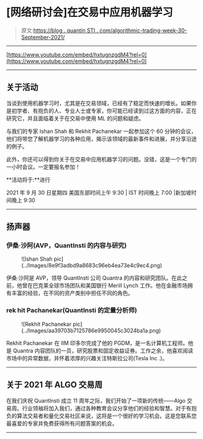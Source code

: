 # [网络研讨会]在交易中应用机器学习

> 原文:[https://blog . quantin STI . com/algorithmic-trading-week-30-September-2021/](https://blog.quantinsti.com/algorithmic-trading-week-30-september-2021/)

* * *

[https://www.youtube.com/embed/hxtugnzgdM4?rel=0](https://www.youtube.com/embed/hxtugnzgdM4?rel=0)

* * *

## 关于活动

当谈到使用机器学习时，尤其是在交易领域，已经有了稳定而快速的增长。如果你是初学者、有抱负的人、专业人士或专家，你可能已经读到过这方面的内容，正在研究它，并且面临着关于在交易中使用 ML 的问题和疑虑。

与我们的专家 Ishan Shah 和 Rekhit Pachanekar 一起参加这个 60 分钟的会议，他们将带您了解机器学习的各种应用，揭示该领域的最新事件和进展，并分享沿途的例子。

此外，你还可以得到你关于在交易中应用机器学习的问题。没错，这是一个专门的一小时会议。一定要报名参加！

**活动将于:**进行

2021 年 9 月 30 日星期四
美国东部时间上午 9:30 | IST 时间晚上 7:00 |新加坡时间晚上 9:30

* * *

## 扬声器

### 伊桑·沙阿(AVP，QuantInsti 的内容与研究)

<figure class="kg-card kg-image-card">![Ishan Shah pic](../Images/8e9f3adbd9a8683c96eb4ea73e4c9ec4.png)</figure>

伊桑·沙阿是 AVP，领导 QuantInsti 公司 Quantra 的内容和研究团队。在此之前，他曾在巴克莱全球市场团队和美国银行 Merill Lynch 工作。他在金融市场拥有丰富的经验，在不同的资产类别中担任不同的角色。

### rek hit Pachanekar(QuantInsti 的定量分析师)

<figure class="kg-card kg-image-card kg-width-full">![Rekhit Pachanekar pic](../Images/aa39703b7125786e9950045c3024ba1a.png)</figure>

Rekhit Pachanekar 在 IIM 印多尔完成了他的 PGDM，是一名计算机工程师。他是 Quantra 内容团队的一员，研究股票和固定收益证券。工作之余，他喜欢阅读市场中的异常数据，并怀着浓厚的兴趣关注特斯拉公司(Tesla Inc .)。

* * *

## 关于 2021 年 ALGO 交易周

在我们庆祝 QuantInsti 成立 11 周年之际，我们开始了一项新的传统——Algo 交易周。行业领袖将加入我们，通过各种教育会议分享他们的经验和智慧。对于有抱负的算法交易者和量化交易社区来说，这将是一个很好的学习机会。这是您联系您最喜爱的专家并免费获得所有问题答案的机会。

* * *